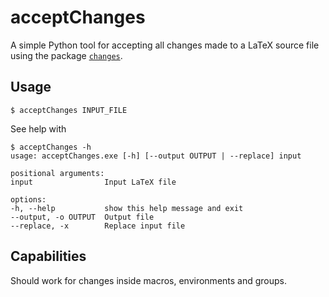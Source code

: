 acceptChanges
=============

A simple Python tool for accepting all changes made to a LaTeX source file
using the package [`changes`](https://ctan.org/pkg/changes).

## Usage

    $ acceptChanges INPUT_FILE

See help with
    
    $ acceptChanges -h
    usage: acceptChanges.exe [-h] [--output OUTPUT | --replace] input

    positional arguments:
    input                Input LaTeX file

    options:
    -h, --help           show this help message and exit
    --output, -o OUTPUT  Output file
    --replace, -x        Replace input file

## Capabilities

Should work for changes inside macros, environments and groups.